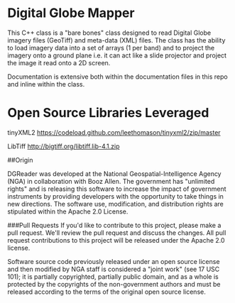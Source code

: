# Digital Globe Mapper

This C++ class is a "bare bones" class designed to read Digital Globe imagery files (GeoTiff) and meta-data (XML) files. The class has the ability to load imagery data into a set of arrays (1 per band) and to project the imagery onto a ground plane i.e. it can act like a slide projector and project the image it read onto a 2D screen. 

Documentation is extensive both within the documentation files in this repo and inline within the class.

# Open Source Libraries Leveraged

tinyXML2    https://codeload.github.com/leethomason/tinyxml2/zip/master

LibTiff			http://bigtiff.org/libtiff.lib-4.1.zip

##Origin

DGReader was developed at the National Geospatial-Intelligence Agency (NGA) in collaboration with Booz Allen. The government has "unlimited rights" and is releasing this software to increase the impact of government instruments by providing developers with the opportunity to take things in new directions. The software use, modification, and distribution rights are stipulated within the Apache 2.0 License. 

###Pull Requests
If you'd like to contribute to this project, please make a pull request. We'll review the pull request and discuss the changes. All pull request contributions to this project will be released under the Apache 2.0 license.  

Software source code previously released under an open source license and then modified by NGA staff is considered a "joint work" (see 17 USC 101); it is partially copyrighted, partially public domain, and as a whole is protected by the copyrights of the non-government authors and must be released according to the terms of the original open source license.



